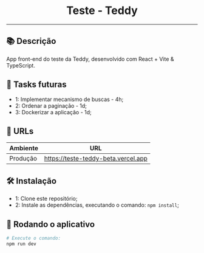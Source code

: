 <h1 align="center">Teste - Teddy</h1>

---

## 📚 Descrição

App front-end do teste da Teddy, desenvolvido com React + Vite & TypeScript.

## 📖 Tasks futuras

- 1: Implementar mecanismo de buscas - 4h;
- 2: Ordenar a paginação - 1d;
- 3: Dockerizar a aplicação - 1d;

## 🔗 URLs

| Ambiente      | URL                                                           |
| ------------- | ------------------------------------------------------------- |
| Produção      | <https://teste-teddy-beta.vercel.app>                         |

## 🛠️ Instalação

- 1: Clone este repositório; 
- 2: Instale as dependências, executando o comando: `npm install`;

## 🏃 Rodando o aplicativo

```bash
# Execute o comando:
npm run dev
```